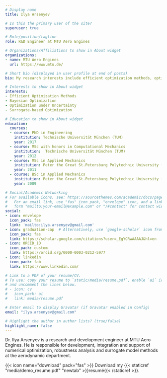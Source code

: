```yaml
---
# Display name
title: Ilya Arsenyev

# Is this the primary user of the site?
superuser: true

# Role/position/tagline
role: R&D Engineer at MTU Aero Engines

# Organizations/Affiliations to show in About widget
organizations:
- name: MTU Aero Engines
  url: https://www.mtu.de/

# Short bio (displayed in user profile at end of posts)
bio: My research interests include efficient optimization methods, optimization under uncertainty and robustness

# Interests to show in About widget
interests:
- Efficient Optimization Methods
- Bayesian Optimization
- Optimization under Uncertainty
- Surrogate-based Optimization

# Education to show in About widget
education:
  courses:
  - course: PhD in Engineering
    institution: Technische Universität München (TUM)
    year: 2017
  - course: MSc with honors in Computational Mechanics
    institution:  Technische Universität München (TUM)
    year: 2012 
  - course: MSc in Applied Mechanics
    institution: Peter the Great St.Petersburg Polytechnic University (SPbPU)
    year: 2011    
  - course: BSc in Applied Mechanics
    institution: Peter the Great St.Petersburg Polytechnic University (SPbPU)
    year: 2009

# Social/Academic Networking
# For available icons, see: https://sourcethemes.com/academic/docs/page-builder/#icons
#   For an email link, use "fas" icon pack, "envelope" icon, and a link in the
#   form "mailto:your-email@example.com" or "/#contact" for contact widget.
social:
- icon: envelope
  icon_pack: fas
  link: 'mailto:ilya.arsenyev@gmail.com'
- icon: graduation-cap  # Alternatively, use `google-scholar` icon from `ai` icon pack
  icon_pack: fas
  link: https://scholar.google.com/citations?user=_EgYCRwAAAAJ&hl=en
- icon: ORCID_iD
  icon_pack: custom
  link: https://orcid.org/0000-0003-0212-5977
- icon: linkedin
  icon_pack: fab
  link: https://www.linkedin.com/

# Link to a PDF of your resume/CV.
# To use: copy your resume to `static/media/resume.pdf`, enable `ai` icons in `params.toml`, 
# and uncomment the lines below.
# - icon: cv
#   icon_pack: ai
#   link: media/resume.pdf

# Enter email to display Gravatar (if Gravatar enabled in Config)
email: "ilya.arsenyev@gmail.com"

# Highlight the author in author lists? (true/false)
highlight_name: false
---
```


Dr. Ilya Arsenyev is a research and development engineer at MTU Aero Engines. He is responsible for development, integration and support of numerical optimization, robustness analysis and surrogate model methods at the aerodynamic department.

{{< icon name="download" pack="fas" >}} Download my {{< staticref "media/demo_resume.pdf" "newtab" >}}resumé{{< /staticref >}}.

